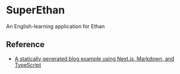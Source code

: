 # SuperEthan

An English-learning application for Ethan

## Reference

- [A statically generated blog example using Next.js, Markdown, and TypeScript](https://github.com/vercel/next.js/tree/ad6ef01edc0a691be98843e9afe55580acd569d2/examples/blog-starter-typescript)
